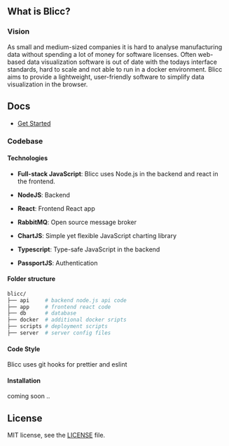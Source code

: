 ## What is Blicc?

### Vision

As small and medium-sized companies it is hard to analyse manufacturing data without spending a lot of money for software licenses. Often web-based data visualization software is out of date with the todays interface standards, hard to scale and not able to run in a docker environment. Blicc aims to provide a lightweight, user-friendly software to simplify data visualization in the browser.

## Docs

- [Get Started](docs/get-started.md)

### Codebase

#### Technologies

- **Full-stack JavaScript**: Blicc uses Node.js in the backend and react in the frontend.

- **NodeJS**: Backend
- **React**: Frontend React app
- **RabbitMQ**: Open source message broker
- **ChartJS**: Simple yet flexible JavaScript charting library
- **Typescript**: Type-safe JavaScript in the backend
- **PassportJS**: Authentication

#### Folder structure

```sh
blicc/
├── api     # backend node.js api code 
├── app     # frontend react code
├── db      # database
├── docker  # additional docker sripts
├── scripts # deployment scripts
├── server  # server config files
```

#### Code Style

Blicc uses git hooks for prettier and eslint

#### Installation

coming soon ..

## License	
MIT license, see the [LICENSE](./LICENSE) file.
